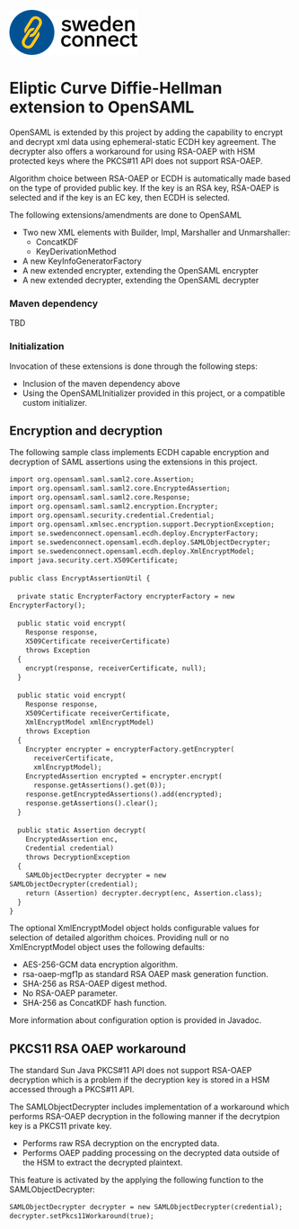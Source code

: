 ![Logo](img/sc-logo.png)

# Eliptic Curve Diffie-Hellman extension to OpenSAML

OpenSAML is extended by this project by adding the capability to encrypt and decrypt xml data using ephemeral-static ECDH key agreement. The decrypter also offers a workaround for using RSA-OAEP with HSM protected keys where the PKCS#11 API does not support RSA-OAEP.

Algorithm choice between RSA-OAEP or ECDH is automatically made based on the type of provided public key. If the key is an RSA key, RSA-OAEP is selected and if the key is an EC key, then ECDH is selected.

The following extensions/amendments are done to OpenSAML

- Two new XML elements with Builder, Impl, Marshaller and Unmarshaller:
  - ConcatKDF
  - KeyDerivationMethod
- A new KeyInfoGeneratorFactory
- A new extended encrypter, extending the OpenSAML encrypter
- A new extended decrypter, extending the OpenSAML decrypter

### Maven dependency

TBD

### Initialization
Invocation of these extensions is done through the following steps:

- Inclusion of the maven dependency above
- Using the OpenSAMLInitializer provided in this project, or a compatible custom initializer.


## Encryption and decryption

The following sample class implements ECDH capable encryption and decryption of SAML assertions using the extensions in this project.

```
import org.opensaml.saml.saml2.core.Assertion;
import org.opensaml.saml.saml2.core.EncryptedAssertion;
import org.opensaml.saml.saml2.core.Response;
import org.opensaml.saml.saml2.encryption.Encrypter;
import org.opensaml.security.credential.Credential;
import org.opensaml.xmlsec.encryption.support.DecryptionException;
import se.swedenconnect.opensaml.ecdh.deploy.EncrypterFactory;
import se.swedenconnect.opensaml.ecdh.deploy.SAMLObjectDecrypter;
import se.swedenconnect.opensaml.ecdh.deploy.XmlEncryptModel;
import java.security.cert.X509Certificate;

public class EncryptAssertionUtil {

  private static EncrypterFactory encrypterFactory = new EncrypterFactory();

  public static void encrypt(
    Response response,
    X509Certificate receiverCertificate)
    throws Exception
  {
    encrypt(response, receiverCertificate, null);
  }

  public static void encrypt(
    Response response,
    X509Certificate receiverCertificate,
    XmlEncryptModel xmlEncryptModel)
    throws Exception
  {
    Encrypter encrypter = encrypterFactory.getEncrypter(
      receiverCertificate,
      xmlEncryptModel);
    EncryptedAssertion encrypted = encrypter.encrypt(
      response.getAssertions().get(0));
    response.getEncryptedAssertions().add(encrypted);
    response.getAssertions().clear();
  }

  public static Assertion decrypt(
    EncryptedAssertion enc,
    Credential credential)
    throws DecryptionException
  {
    SAMLObjectDecrypter decrypter = new SAMLObjectDecrypter(credential);
    return (Assertion) decrypter.decrypt(enc, Assertion.class);
  }
}

```

The optional XmlEncryptModel object holds configurable values for selection of detailed algorithm choices. Providing null or no XmlEncryptModel object uses the following defaults:

 - AES-256-GCM data encryption algorithm.
 - rsa-oaep-mgf1p as standard RSA OAEP mask generation function.
 - SHA-256 as RSA-OAEP digest method.
 - No RSA-OAEP parameter.
 - SHA-256 as ConcatKDF hash function.

More information about configuration option is provided in Javadoc.

## PKCS11 RSA OAEP workaround
The standard Sun Java PKCS#11 API does not support RSA-OAEP decryption which is a problem if the decryption key is stored in a HSM accessed through a PKCS#11 API.

The SAMLObjectDecrypter includes implementation of a workaround which performs RSA-OAEP decryption in the following manner if the decrytpion key is a PKCS11 private key.

- Performs raw RSA decryption on the encrypted data.
- Performs OAEP padding processing on the decrypted data outside of the HSM to extract the decrypted plaintext.

This feature is activated by the applying the following function to the SAMLObjectDecrypter:

    SAMLObjectDecrypter decrypter = new SAMLObjectDecrypter(credential);
    decrypter.setPkcs11Workaround(true);
